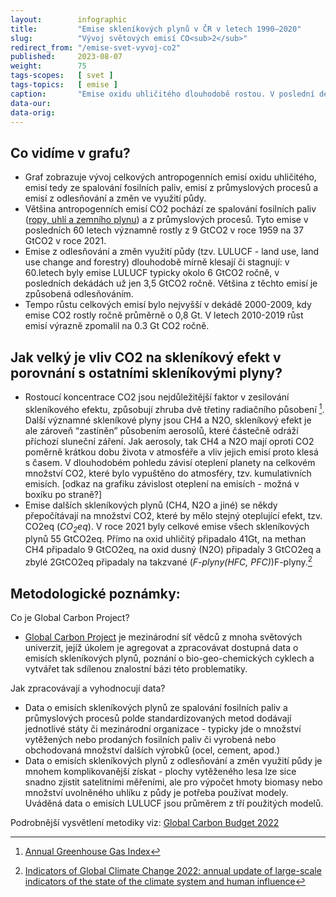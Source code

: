 ```yaml
---
layout:        infographic
title:         "Emise skleníkových plynů v ČR v letech 1990–2020"
slug:          "Vývoj světových emisí CO<sub>2</sub>"
redirect_from: "/emise-svet-vyvoj-co2"
published:     2023-08-07
weight:        75
tags-scopes:   [ svet ]
tags-topics:   [ emise ]
caption:       "Emise oxidu uhličitého dlouhodobě rostou. V poslední dekádě však jejich růst výrazně zpomalil."
data-our:   
data-orig:  
---
```


## Co vidíme v grafu?
* Graf zobrazuje vývoj celkových antropogenních emisí oxidu uhličitého, emisí tedy ze spalování fosilních paliv, emisí z průmyslových procesů a emisí z odlesňování a změn ve využití půdy.
* Většina antropogenních emisí CO2 pochází ze spalování fosilních paliv ([ropy, uhlí a zemního plynu](/emise-fosilni-paliva)) a z průmyslových procesů. Tyto emise v posledních 60 letech významně rostly z 9 GtCO2 v roce 1959 na 37 GtCO2 v roce 2021. 
* Emise z odlesňování a změn využití půdy (tzv. LULUCF - land use, land use change and forestry) dlouhodobě mírně klesají či stagnují: v 60.letech byly emise LULUCF typicky okolo  6 GtCO2 ročně, v posledních dekádách už jen 3,5 GtCO2 ročně. Většina z těchto emisí je způsobená odlesňováním. 
* Tempo růstu celkových emisí bylo nejvyšší v dekádě 2000-2009, kdy emise CO2 rostly ročně průměrně o 0,8 Gt. V letech 2010-2019 růst emisí výrazně zpomalil na 0.3 Gt CO2 ročně.   

## Jak velký je vliv CO2 na skleníkový efekt v porovnání s ostatními skleníkovými plyny?

* Rostoucí koncentrace CO2 jsou nejdůležitější faktor v zesilování skleníkového efektu, způsobují zhruba dvě třetiny radiačního působení [^radiacnipusobeni]. Další významné skleníkové plyny jsou CH4 a N2O, skleníkový efekt je ale zároveň “zastíněn” působením aerosolů, které částečně odráží příchozí sluneční záření. Jak aerosoly, tak CH4 a N2O mají oproti CO2 poměrně krátkou dobu života v atmosféře a vliv jejich emisí proto klesá s časem.  V dlouhodobém pohledu závisí oteplení planety na celkovém množství CO2, které bylo vypuštěno do atmosféry, tzv. kumulativních emisích. [odkaz na grafiku závislost oteplení na emisích - možná v boxíku po straně?]
* Emise dalších skleníkových plynů (CH4, N2O a jiné) se někdy přepočítávají na množství CO2, které by mělo stejný oteplující efekt, tzv. CO2eq (<glossary id="co2eq">_CO<sub>2</sub>eq_</glossary>). V roce 2021 byly celkové emise všech skleníkových plynů 55 GtCO2eq. Přímo na oxid uhličitý připadalo 41Gt, na methan CH4 připadalo 9 GtCO2eq, na oxid dusný (N2O) připadaly 3 GtCO2eq a zbylé 2GtCO2eq připadaly na takzvané (<glossary id="cfchfc">_F-plyny(HFC, PFC)_</glossary>)F-plyny.[^indicators]

## Metodologické poznámky:

Co je Global Carbon Project?

* [Global Carbon Project](https://www.globalcarbonproject.org/about/index.htm) je mezinárodní síť vědců  z mnoha světových univerzit, jejíž úkolem je agregovat a zpracovávat dostupná data o emisích skleníkových plynů, poznání o bio-geo-chemických cyklech a vytvářet tak sdílenou znalostní bázi této problematiky.

Jak zpracovávají a vyhodnocují data? 

* Data o emisích skleníkových plynů ze spalování fosilních paliv a průmyslových procesů polde standardizovaných metod dodávají jednotlivé státy či mezinárodní organizace - typicky jde o množství vytěžených nebo prodaných fosilních paliv či vyrobená nebo obchodovaná množství dalších výrobků (ocel, cement, apod.)
* Data o emisích skleníkových plynů z odlesňování a změn využití půdy je mnohem komplikovanější získat - plochy vytěženého lesa lze sice snadno zjistit satelitními měřeními, ale pro výpočet hmoty biomasy nebo množství uvolněného uhlíku z půdy  je potřeba používat modely. Uváděná data o emisích LULUCF jsou průměrem z tří použitých modelů.

Podrobnější vysvětlení metodiky viz: [Global Carbon Budget 2022](https://essd.copernicus.org/articles/14/4811/2022/)

[^radiacnipusobeni]: [Annual Greenhouse Gas Index](https://www.globalchange.gov/browse/indicators/annual-greenhouse-gas-index)
[^indicators]: [Indicators of Global Climate Change 2022: annual update of large-scale indicators of the state of the climate system and human influence](https://essd.copernicus.org/articles/15/2295/2023/essd-15-2295-2023.pdf)